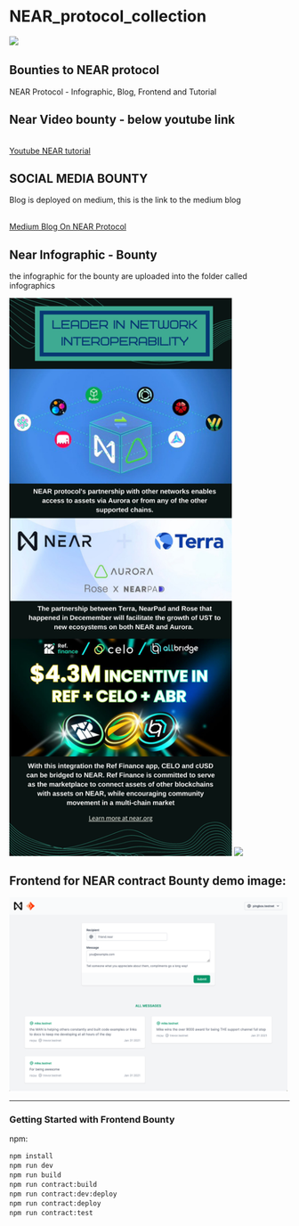 # NEAR_protocol_collection
<p>
<img src="https://miro.medium.com/max/1140/0*BimXGGrGaRFuQipU.png" width="200">
</p>

## Bounties to NEAR protocol 
NEAR Protocol - Infographic, Blog, Frontend and Tutorial 

## Near Video bounty - below youtube link 
<br />
<a href="https://www.youtube.com/watch?v=w-y2LMpqun0&ab_channel=neuralnets" target="_blank">Youtube NEAR tutorial </a>
<br />

## SOCIAL MEDIA BOUNTY  
Blog is deployed on medium, this is the link to the medium blog

<br />
<a href="https://medium.com/@kotcherlakota.chaitanya/near-protocol-token-what-is-near-protocol-355a7e03ef9e" target="_blank">Medium Blog On NEAR Protocol  </a>
<br />

## Near Infographic - Bounty 

the infographic for the bounty are uploaded into the folder called infographics 

<img src="./infographics/rcsvfrs305l81.jpg" width="400">

<img src="./infographics/FM28J5DaMAMgwWP.mov" width="400">







## Frontend for NEAR contract Bounty demo image:

<img src="./public/docs/demo.png" width="500">

----

### Getting Started with Frontend Bounty

npm:
```sh
npm install
npm run dev
npm run build
npm run contract:build
npm run contract:dev:deploy
npm run contract:deploy
npm run contract:test
```
